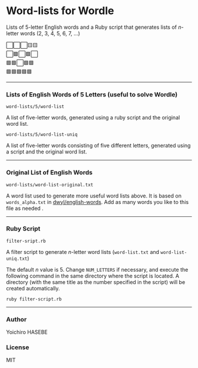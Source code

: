 # Word-lists for Wordle

Lists of 5-letter English words and a Ruby script that generates lists of *n*-letter words (2, 3, 4, 5, 6, 7, ...)

⬜️⬜️⬜️🟨🟨 \
⬜️🟩⬜️🟩⬜️ \
🟩🟩⬜️🟩🟩 \
🟩🟩🟩🟩🟩

----

### Lists of English Words of 5 Letters (useful to solve Wordle)

`word-lists/5/word-list`

A list of five-letter words, generated using a ruby script and the original word list.

`word-lists/5/word-list-uniq`

A list of five-letter words consisting of five different letters, generated using a script and the original word list.

----

### Original List of English Words

`word-lists/word-list-original.txt`

A word list used to generate more useful word lists above. It is based on `words_alpha.txt` in [dwyl/english-words](https://github.com/dwyl/english-words). Add as many words you like to this file as needed .

----

### Ruby Script

`filter-sript.rb`

A filter script to generate *n*-letter word lists (`word-list.txt` and `word-list-uniq.txt`)

The default *n* value is 5. Change `NUM_LETTERS` if necessary, and execute the following command in the same directory where the script is located. A directory (with the same title as the number specified in the script) will be created automatically.

```
ruby filter-script.rb
```

----

### Author

Yoichiro HASEBE

### License

MIT
